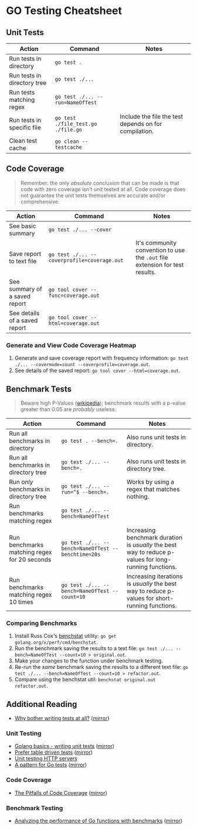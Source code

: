 # GO Testing Cheatsheet

## Unit Tests

| Action                       | Command                            | Notes                                                 |
| ---------------------------- | ---------------------------------- | ----------------------------------------------------- |
| Run tests in directory       | `go test .`                        |                                                       |
| Run tests in directory tree  | `go test ./...`                    |                                                       |
| Run tests matching regex     | `go test ./... --run=NameOfTest`   |                                                       |
| Run tests in specific file   | `go test ./file_test.go ./file.go` | Include the file the test depends on for compilation. |
| Clean test cache             | `go clean --testcache`             |                                                       |

## Code Coverage

> Remember: the only *absolute* conclusion that can be made is that code with zero coverage isn't unit tested at all. Code coverage does not guarantee the unit tests themselves are accurate and/or comprehensive.

| Action                        | Command                                     | Notes                                                                        |
| ----------------------------- | ------------------------------------------- | ---------------------------------------------------------------------------- |
| See basic summary             | `go test ./... --cover`                     |                                                                              |
| Save report to text file      | `go test ./... --coverprofile=coverage.out` | It's community convention to use the `.out` file extension for test results. |
| See summary of a saved report | `go tool cover --func=coverage.out`         |                                                                              |
| See details of a saved report | `go tool cover --html=coverage.out`         |                                                                              |

### Generate and View Code Coverage Heatmap

1. Generate and save coverage report with frequency information: `go test ./... --covermode=count --coverprofile=coverage.out`.
2. See details of the saved report: `go tool cover --html=coverage.out`.

## Benchmark Tests

> Beware high P-Values ([wikipedia](https://en.wikipedia.org/wiki/P-value)); benchmark results with a p-value greater than 0.05 are *probably* useless.

| Action                                       | Command                                            | Notes                                                                                                   |
| -------------------------------------------- | -------------------------------------------------- | ------------------------------------------------------------------------------------------------------- |
| Run all benchmarks in directory              | `go test . --bench=.`                              | Also runs unit tests in directory.                                                                      |
| Run all benchmarks in directory tree         | `go test ./... --bench=.`                          | Also runs unit tests in directory tree.                                                                 |
| Run *only* benchmarks in directory tree      | `go test ./... --run=^$ --bench=. `                | Works by using a regex that matches nothing.                                                            |
| Run benchmarks matching regex                | `go test ./... --bench=NameOfTest`                 |                                                                                                         |
| Run benchmarks matching regex for 20 seconds | `go test ./... --bench=NameOfTest --benchtime=20s` | Increasing benchmark duration is *usually* the best way to reduce p-values for long-running functions.  |
| Run benchmarks matching regex 10 times       | `go test ./... --bench=NameOfTest --count=10`      | Increasing iterations is *usually* the best way to reduce p-values for short-running functions.         |

### Comparing Benchmarks

1. Install Russ Cox's [benchstat](https://godoc.org/golang.org/x/perf/cmd/benchstat) utility: `go get golang.org/x/perf/cmd/benchstat`.
2. Run the benchmark saving the results to a text file: `go test ./... --bench=NameOfTest --count=10 > original.out`.
3. Make your changes to the function under benchmark testing.
4. Re-run the *same* benchmark saving the results to a different text file: `go test ./... --bench=NameOfTest --count=10 > refactor.out`.
5. Compare using the benchstat util: `benchstat original.out refactor.out`.

## Additional Reading

- [Why bother writing tests at all?](https://dave.cheney.net/2019/05/14/why-bother-writing-tests-at-all) ([mirror](https://archive.is/h7nhI))

### Unit Testing

- [Golang basics - writing unit tests](https://blog.alexellis.io/golang-writing-unit-tests/) ([mirror](https://archive.is/AmW1I))
- [Prefer table driven tests](https://dave.cheney.net/2019/05/07/prefer-table-driven-tests) ([mirror](https://archive.is/ufGU1))
- [Unit testing HTTP servers](https://www.youtube.com/watch?v=hVFEV-ieeew)
- [A pattern for Go tests](https://medium.com/@pierreprinetti/a-pattern-for-go-tests-3468b51535) ([mirror](https://archive.is/4aVtQ))

### Code Coverage

- [The Pitfalls of Code Coverage](https://blogs.msdn.microsoft.com/raulperez/2011/04/20/the-pitfalls-of-code-coverage/) ([mirror](https://archive.is/Q3xcO))

### Benchmark Testing

- [Analyzing the performance of Go functions with benchmarks](https://medium.com/justforfunc/analyzing-the-performance-of-go-functions-with-benchmarks-60b8162e61c6) ([mirror](https://archive.is/VwUjW))
